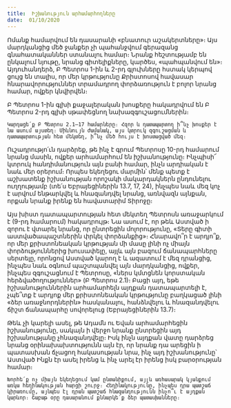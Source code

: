 ```yaml
---
title:  Իշխանություն արհամարհողները
date:  01/10/2020
---
```


Ոմանք համարվում են դասարանի «բնատուր աշակերտները»։ Այս մարդկանցից մեծ ջանքեր չի պահանջվում գերազանց գնահատականներ ստանալու համար։ Նրանք հեշտությամբ են ընկալում նյութը, նրանց գիտելիքները, կարծես, «պահպանվում են»։ Այդուհանդերձ, Բ Պետրոս 1-ին և 2-րդ գլուխները հստակ կերպով ցույց են տալիս, որ մեր կրթությունը Քրիստոսով հավասար հնարավորություններ տրամադրող փորձառություն է բոլոր նրանց համար, ովքեր կնվիրվեն։

Բ Պետրոս 1-ին գլխի քաջալերական խոսքերը հակադրվում են Բ Պետրոս 2-րդ գլխի սթափեցնող նախազգուշացումներին։

`Կարդացե՛ք Բ Պետրոս 2.1–17 համարները։ Հզոր և դատապարտող ի՞նչ խոսքեր է նա ասում այստեղ։ Միևնույն ժամանակ, այս կտրուկ զգուշացման և դատապարտության հետ մեկտեղ, ի՞նչ մեծ հույս է խոստացված մեզ։`

Ուշադրությո՛ւն դարձրեք, թե ինչ է գրում Պետրոսը 10-րդ համարում նրանց մասին, ովքեր արհամարհում են իշխանությունը։ Ինչպիսի՜ կտրուկ հանդիմանություն այն բանի համար, ինչն արդիական է նաև մեր օրերում։ Որպես եկեղեցու մարմին՝ մենք պետք է աշխատենք իշխանության որոշակի մակարդակներն ընդունելու ուղղությամբ (տե՛ս Եբրայեցիներին 13.7, 17, 24), ինչպես նաև մեզ կոչ է արվում ենթարկվել և հնազանդվել նրանց, առնվազն այնքան, որքան նրանք իրենք են հավատարիմ Տիրոջը։

Այս խիստ դատապարտության հետ մեկտեղ Պետրոսն առաջարկում է (9-րդ համարում) հակադրույթ։ Նա ասում է, որ թեև Աստված ի զորու է վտարել նրանց, որ ընտրեցին մոլորությունը, «Տերը գիտի աստվածապաշտներին փրկել փորձանքից»։ Հնարավո՞ր է արդյո՞ք, որ մեր քրիստոնեական կրթության մի մասը լինի ոչ միայն փորձություններից խուսափելը, այլև այն բազում ճանապարհները սերտելը, որոնցով Աստված կարող է և ազատում է մեզ դրանցից, ինչպես նաև օգնում պաշտպանվել այն մարդկանցից, ովքեր, ինչպես զգուշացնում է Պետրոսը, «ներս կմտցնեն կորստական հերձվածողություններ» (Բ Պետրոս 2.1)։ Բացի այդ, եթե իշխանություններին արհամարհելն այդքան դատապարտելի է, չպե՞տք է արդյոք մեր քրիստոնեական կրթությունը բաղկացած լինի «ձեր առաջնորդներին» հասկանալու, հանձնվելու և հնազանդվելու ճիշտ ճանապարհը սովորելուց (Եբրայեցիներին 13.7)։

Թեև չի կարելի ասել, թե Ադամն ու Եվան արհամարհեցին իշխանությունը, սակայն ի վերջո նրանք ընտրեցին այդ իշխանությանը չհնազանդվելը։ Իսկ ինչն այդքան վատը դարձրեց նրանց օրինախախտությունն այն էր, որ նրանք դա արեցին ի պատասխան ճչացող հակասության նրա, ինչ այդ իշխանությունը՝ Աստված Ինքն էր ասել իրենց և ինչ արել էր իրենց իսկ բարօրության համար։

`Խորհե՛ք ոչ միայն եկեղեցում կամ ընտանիքում, այլև առհասարակ կյանքում առկա հեղինակության հարցի շուրջ։ Հեղինակությունը, ինչպես դրա պատշաճ կիրառումը, այնպես էլ դրան պատշաճ հնազանդությունն ինչո՞ւ է այդքան կարևոր։ Շաբաթ օրը դասարանում քննարկե՛ք ձեր պատասխանները։`
